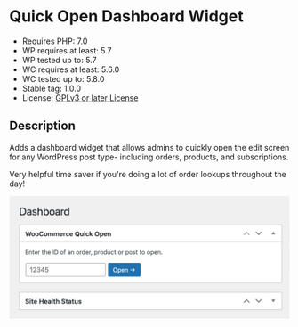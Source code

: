 # Quick Open Dashboard Widget

* Requires PHP: 7.0
* WP requires at least: 5.7
* WP tested up to: 5.7
* WC requires at least: 5.6.0
* WC tested up to: 5.8.0
* Stable tag: 1.0.0
* License: [GPLv3 or later License](http://www.gnu.org/licenses/gpl-3.0.html)

## Description

Adds a dashboard widget that allows admins to quickly open the edit screen for any WordPress post type- including orders, products, and subscriptions.

Very helpful time saver if you're doing a lot of order lookups throughout the day!

![Screenshot of the Quick Open widget.](https://github.com/UniversalYumsLLC/quick-open-dashboard-widget/raw/master/screenshot.png)
